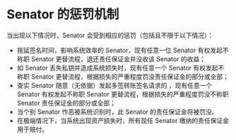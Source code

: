 # Senator 的惩罚机制

当出现以下情况时，Senator 会受到相应的惩罚（包括且不限于以下情况）：

* 拖延签名时间，影响系统效率的 Senator，现有任意一位 Senator 有权发起不称职 Senator 更替流程，退还责任保证金并没收该 Senator
的收益；
* 如 Senator 丢失私钥并造成系统损失时，现有任意一个 Senator 有权发起不称职 Senator 更替流程，根据损失的严重程度罚没责任保证金的部分或全部；
* 查实 Senator 随意（无依据）发起多签转账签名请求的 ，现有任意一个 Senator 有权发起不称职 Senator 更替流程，根据损失的严重程度罚没不称职 Senator 责任保证金的部分或全部；
* 当个别 Senator 作恶被系统识别时，此 Senator 的责任保证金将被罚没。
* 在极端情况下，当系统出现资产损失时，所有现任 Senator 缴纳的责任保证金用于赔付。  